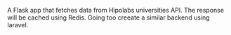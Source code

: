 A Flask app that fetches data from Hipolabs universities API.
The response will be cached using Redis.
Going too creeate a similar backend using laravel.
